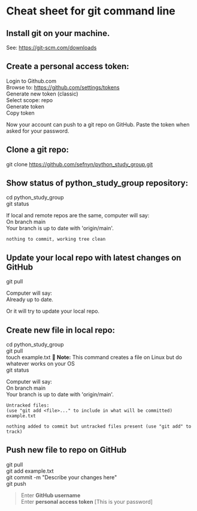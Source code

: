 # Cheat sheet for git command line


## Install git on your machine.
See:  <https://git-scm.com/downloads>


## Create a personal access token:
  Login to Github.com  
  Browse to: <https://github.com/settings/tokens>  
  Generate new token (classic)  
  Select scope:  repo  
  Generate token  
  Copy token  

Now your account can push to a git repo on GitHub.  Paste the token when asked for your password.



## Clone a git repo:
  git clone https://github.com/sefnyn/python_study_group.git


## Show status of python_study_group repository:
  cd python_study_group  
  git status 

  If local and remote repos are the same, computer will say:  
    On branch main  
    Your branch is up to date with 'origin/main'.

    nothing to commit, working tree clean


## Update your local repo with latest changes on GitHub
  git pull

  Computer will say:  
    Already up to date.

  Or it will try to update your local repo.  


## Create new file in local repo:
  cd python_study_group  
  git pull  
  touch example.txt :memo: **Note:** This command creates a file on Linux but do whatever works on your OS  
  git status  

  Computer will say:  
    On branch main  
    Your branch is up to date with 'origin/main'.  

    Untracked files:  
    (use "git add <file>..." to include in what will be committed)  
  	example.txt  

    nothing added to commit but untracked files present (use "git add" to track)

## Push new file to repo on GitHub

  git pull  
  git add example.txt  
  git commit -m "Describe your changes here"  
  git push  
>Enter **GitHub username**  
>Enter **personal access token**  [This is your password]  


